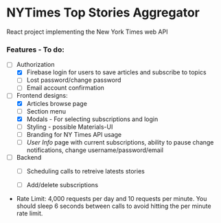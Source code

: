 # NYTimes Top Stories Aggregator
React project implementing the New York Times web API
### Features - To do:
- [ ] Authorization
  * [x] Firebase login for users to save articles and subscribe to topics
  * [ ] Lost password/change password
  * [ ] Email account confirmation
- [ ] Frontend designs:
  * [x] Articles browse page
  * [ ] Section menu
  * [x] Modals - For selecting subscriptions and login
  * [ ] Styling - possible Materials-UI
  * [ ] Branding for NY Times API usage
  * [ ] _User Info_ page with current subscriptions, ability to pause change notifications, change username/password/email 
- [ ] Backend
  * [ ] Scheduling calls to retreive latests stories
  * [ ] Add/delete subscriptions


* Rate Limit: 4,000 requests per day and 10 requests per minute. You should sleep 6 seconds between calls to avoid hitting the per minute rate limit.
